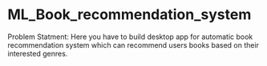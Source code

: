 # ML_Book_recommendation_system
Problem Statment: Here you have to build desktop app for automatic book recommendation system which can recommend users books based on their interested genres.
